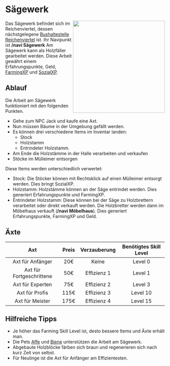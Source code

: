 # Sägewerk 


<img align="right" width="290" eight="290" src="../../../assets/​image/​nebenjobs/​sägewerk.png">



Das Sägewerk befindet sich im Reichenviertel, dessen nächstgelegene [Bushaltestelle](../../pages/öpnv/Bus.md) [Reichenviertel](../../pages/gebiete/Reichenviertel.md) ist. Ihr Navipunkt ist **/navi Sägewerk**
Am Sägewerk kann als Holzfäller gearbeitet werden. Diese Arbeit gewährt einem Erfahrungspunkte, Geld, [FarmingXP](../../pages/skills/farming.md) und [SozialXP](../../pages/skills/social.md). 

## Ablauf

Die Arbeit am Sägewerk funktioniert mit den folgenden Punkten.

- Gehe zum NPC Jack und kaufe eine Axt. 
- Nun müssen Bäume in der Umgebung gefällt werden.
- Es können drei verschiedene Items im Inventar landen: 
   - Stock 
   - Holzstamm 
   - Entrindeter Holzstamm.
- Am Ende die Holzstämme in der Halle verarbeiten und verkaufen
- Stöcke im Mülleimer entsorgen


Diese Items werden unterschiedlich verwertet: 

* Stock: Die Stöcker können mit Rechtsklick auf einen Mülleimer entsorgt werden. Dies bringt SozialXP.
* Holzstamm: Holzstämme können an der Säge entrindet werden. Dies generiert Erfahrungspunkte und FarmingXP.
* Entrindeter Holzstamm: Diese können bei der Säge zu Holzbrettern verarbeitet oder direkt verkauft werden. Die Holzbretter werden dann im Möbelhaus verkauft (**/navi Möbelhaus**). Dies generiert Erfahrungspunkte, FarmingXP und Geld.

## Äxte

| Axt | Preis | Verzauberung | Benötígtes Skill Level |
| :-: | :-: | :-: | :-: |
| Axt für Anfänger | 20€ | Keine | Level 0 |
| Axt für Fortgeschrittene | 50€ | Effizienz 1 | Level 1 |
| Axt für Experten | 75€ | Effizienz 2 | Level 3 |
| Axt für Profis | 115€ | Effizienz 3 | Level 10 |
| Axt für Meister | 175€ | Effizienz 4 | Level 15 |


## Hilfreiche Tipps

* Je höher das Farming Skill Level ist, desto bessere Items und Äxte erhält man.
* Die Pets [Affe](../../pages/pets/affe.md) und [Biene](../../pages/pets/biene.md) unterstützen die Arbeit am Sägewerk.
* Abgebaute Holzblöcke färben sich braun und regenerieren sich nach kurz Zeit von selbst.
* Für Neulinge ist die Axt für Anfänger am Effizientesten.

